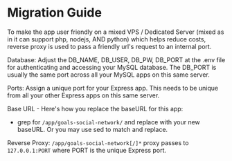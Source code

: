 # Migration Guide

To make the app user friendly on a mixed VPS / Dedicated Server (mixed as in it can support php, nodejs, AND python) which helps reduce costs, reverse proxy is used to pass a friendly url's request to an internal port.

Database: Adjust the DB_NAME, DB_USER, DB_PW, DB_PORT at the .env file for authenticating and accessing your MySQL database. The DB_PORT is usually the same port across all your MySQL apps on this same server.

Ports: Assign a unique port for your Express app. This needs to be unique from all your other Express apps on this same server.

Base URL - Here's how you replace the baseURL for this app:
- grep for `/app/goals-social-network/` and replace with your new baseURL. Or you may use sed to match and replace.

Reverse Proxy: `/app/goals-social-network[/]*` proxy passes to `127.0.0.1:PORT` where PORT is the unique Express port.